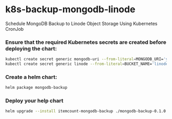 # k8s-backup-mongodb-linode

Schedule MongoDB Backup to Linode Object Storage Using Kubernetes CronJob

### Ensure that the required Kubernetes secrets are created before deploying the chart:

```sh
kubectl create secret generic mongodb-uri --from-literal=MONGODB_URI='your-mongodb-uri'
kubectl create secret generic linode --from-literal=BUCKET_NAME='linode-bucket' --from-literal=LINODE_CLI_TOKEN='linode-personal-token' --from-literal=LINODE_CLI_OBJ_ACCESS_KEY='ak' --from-literal=LINODE_CLI_OBJ_SECRET_KEY='sk' --from-literal=REGION='default-region'
```

### Create a helm chart:

```sh
helm package mongodb-backup
```

### Deploy your help chart

```sh
helm upgrade --install itemcount-mongodb-backup ./mongodb-backup-0.1.0.tgz:
```
